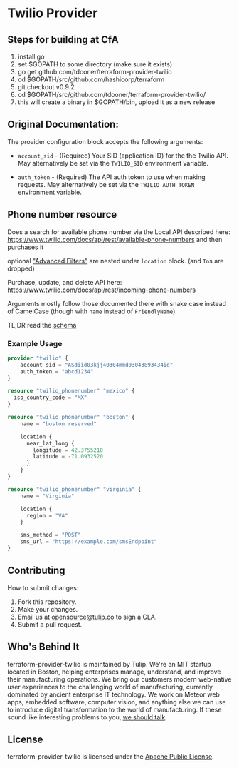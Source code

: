 # Twilio Provider

## Steps for building at CfA
1. install go
2. set $GOPATH to some directory (make sure it exists)
3. go get github.com/tdooner/terraform-provider-twilio
4. cd $GOPATH/src/github.com/hashicorp/terraform
5. git checkout v0.9.2
6. cd $GOPATH/src/github.com/tdooner/terraform-provider-twilio/
7. this will create a binary in $GOPATH/bin, upload it as a new release


## Original Documentation:
The provider configuration block accepts the following arguments:

* ``account_sid`` - (Required) Your SID (application ID) for the the Twilio API. May alternatively be set via the
  ``TWILIO_SID`` environment variable.

* ``auth_token`` - (Required) The API auth token to use when making requests. May alternatively
  be set via the ``TWILIO_AUTH_TOKEN`` environment variable.

## Phone number resource

Does a search for available phone number via the Local API described here: https://www.twilio.com/docs/api/rest/available-phone-numbers and then purchases it

optional ["Advanced Filters"](https://www.twilio.com/docs/api/rest/available-phone-numbers#local-get-advanced-filters) are nested under `location` block. (and `In`s are dropped)

Purchase, update, and delete API here:
https://www.twilio.com/docs/api/rest/incoming-phone-numbers

Arguments mostly follow those documented there with snake case instead of CamelCase (though with `name` instead of `FriendlyName`).

TL;DR  read the [schema](https://github.com/tulip/terraform-provider-twilio/blob/master/resource_phonenumber_schema.go)


### Example Usage

```terraform
provider "twilio" {
    account_sid = "ASdiid03kjj40304mmd03043893434id"
    auth_token = "abcd1234"
}

resource "twilio_phonenumber" "mexico" {
  iso_country_code = "MX"
}

resource "twilio_phonenumber" "boston" {
    name = "boston reserved"

    location {
      near_lat_long {
        longitude = 42.3755210
        latitude = -71.0932520
      }
    }
}

resource "twilio_phonenumber" "virginia" {
    name = "Virginia"

    location {
      region = "VA"
    }

    sms_method = "POST"
    sms_url = "https://example.com/smsEndpoint"
}


```
## Contributing

How to submit changes:

1. Fork this repository.
2. Make your changes.
3. Email us at opensource@tulip.co to sign a CLA.
4. Submit a pull request.


## Who's Behind It

terraform-provider-twilio is maintained by Tulip. We're an MIT startup located in Boston, helping enterprises manage, understand, and improve their manufacturing operations. We bring our customers modern web-native user experiences to the challenging world of manufacturing, currently dominated by ancient enterprise IT technology. We work on Meteor web apps, embedded software, computer vision, and anything else we can use to introduce digital transformation to the world of manufacturing. If these sound like interesting problems to you, [we should talk](mailto:jobs@tulip.co).


## License

terraform-provider-twilio is licensed under the [Apache Public License](LICENSE).


